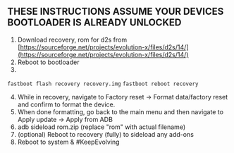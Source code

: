 ## THESE INSTRUCTIONS ASSUME YOUR DEVICES BOOTLOADER IS ALREADY UNLOCKED

1. Download recovery, rom for d2s from [https://sourceforge.net/projects/evolution-x/files/d2s/14/](https://sourceforge.net/projects/evolution-x/files/d2s/14/)
2. Reboot to bootloader
3.
```fastboot flash recovery recovery.img```
```fastboot reboot recovery```

4. While in recovery, navigate to Factory reset -> Format data/factory reset and confirm to format the device.
5. When done formatting, go back to the main menu and then navigate to Apply update -> Apply from ADB
6. adb sideload rom.zip (replace "rom" with actual filename)
7. (optional) Reboot to recovery (fully) to sideload any add-ons
8. Reboot to system & #KeepEvolving
